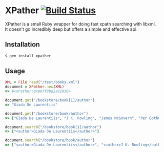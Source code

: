 # XPather [![Build Status](https://secure.travis-ci.org/abedra/xpather.png)](http://travis-ci.org/abedra/xpather?branch=master)

XPather is a small Ruby wrapper for doing fast xpath searching with libxml. It doesn't go incredibly deep but offers a simple and effective api.

## Installation

``` sh
$ gem install xpather
```

## Usage

``` ruby
XML = File.read("/test/books.xml")
document = XPather.new(XML)
=> #<XPather:0x007f9bd2a32030>

document.get("/bookstore/book[1]/author")
=> "Giada De Laurentiis"

document.get("/bookstore/book/author")
=> ["Giada De Laurentiis", "J K. Rowling", "James McGovern", "Per Bothner", "Kurt Cagle", "James Linn", "Vaidyanathan Nagarajan", "Erik T. Ray"]

document.search("/bookstore/book[1]/author")
=> ["<author>Giada De Laurentiis</author>"]

document.search("/bookstore/book/author")
=> ["<author>Giada De Laurentiis</author>", "<author>J K. Rowling</author>", "<author>James McGovern</author>", "<author>Per Bothner</author>", "<author>Kurt Cagle</author>", "<author>James Linn</author>", "<author>Vaidyanathan Nagarajan</author>", "<author>Erik T. Ray</author>"]
```
